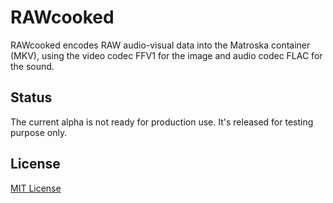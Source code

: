 # RAWcooked

RAWcooked encodes RAW audio-visual data into the Matroska container (MKV), using the video codec FFV1 for the image and audio codec FLAC for the sound.

## Status

The current alpha is not ready for production use. It's released for testing purpose only.

## License

[MIT License](LICENSE)
